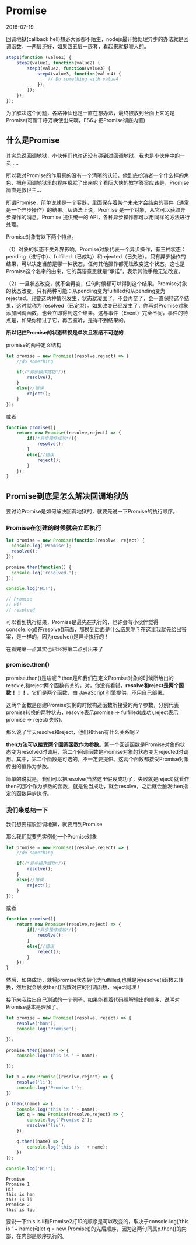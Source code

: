 # Promise

2018-07-19

回调地狱(callback hell)想必大家都不陌生，nodejs最开始处理异步的办法就是回调函数。一两层还好，如果四五层一嵌套，看起来就挺唬人的。
```js
step1(function (value1) {
    step2(value1, function(value2) {
        step3(value2, function(value3) {
            step4(value3, function(value4) {
                // Do something with value4
            });
        });
    });
});
```

为了解决这个问题，各路神仙也是一直在想办法，最终被放到台面上来的是Promise(可谓千呼万唤使出来啊，ES6才把Promise彻底内置)

## 什么是Promise
其实总说回调地狱，小伙伴们也许还没有碰到过回调地狱，我也是小伙伴中的一员.....

所以我对Promise的作用真的没有一个清晰的认知，他到底扮演者一个什么样的角色，把在回调地狱里的程序猿就了出来呢？看阮大侠的教学答案应该是，Promise简直是救世主...

所谓Promise，简单说就是一个容器，里面保存着某个未来才会结束的事件（通常是一个异步操作）的结果。从语法上说，Promise 是一个对象，从它可以获取异步操作的消息。Promise 提供统一的 API，各种异步操作都可以用同样的方法进行处理。

Promise对象有以下两个特点。

（1）对象的状态不受外界影响。Promise对象代表一个异步操作，有三种状态：pending（进行中）、fulfilled（已成功）和rejected（已失败）。只有异步操作的结果，可以决定当前是哪一种状态，任何其他操作都无法改变这个状态。这也是Promise这个名字的由来，它的英语意思就是“承诺”，表示其他手段无法改变。

（2）一旦状态改变，就不会再变，任何时候都可以得到这个结果。Promise对象的状态改变，只有两种可能：从pending变为fulfilled和从pending变为rejected。只要这两种情况发生，状态就凝固了，不会再变了，会一直保持这个结果，这时就称为 resolved（已定型）。如果改变已经发生了，你再对Promise对象添加回调函数，也会立即得到这个结果。这与事件（Event）完全不同，事件的特点是，如果你错过了它，再去监听，是得不到结果的。


**所以记住Promise的状态转换是单次且冻结不可逆的**


promise的两种定义结构
```js
let promise = new Promise((resolve,reject) => {
    //do something

    if(/*异步操作成功*/){
        resolve();
    }
    else{//错误
        reject();
    }
});
```
或者
```js
function promise(){
    return new Promise((resolve,reject) => {
        if(/*异步操作成功*/){
            resolve();
        }
        else{//错误
            reject();
        }
    });
}
```

## Promise到底是怎么解决回调地狱的

要讨论Promise是如何解决回调地狱的，就要先说一下Promise的执行顺序。

### Promise在创建的时候就会立即执行

```js
let promise = new Promise(function(resolve, reject) {
  console.log('Promise');
  resolve();
});

promise.then(function() {
  console.log('resolved.');
});

console.log('Hi!');

// Promise
// Hi!
// resolved
```
可以看到执行结果，Promise是最先在执行的，也许会有小伙伴觉得console.log()在resolve()前面，那换到后面是什么结果呢？在这里我就先给出答案，是一样的，因为resolve()是异步执行的！

在看完第一点其实也已经将第二点引出来了

### promise.then()
promise.then()是啥呢？then是和我们在定义Promise对象的时候所给出的resovle,和reject两个函数有关的，对，你没有看错，**resolve和reject是两个函数！！！**，它们是两个函数，由 JavaScript 引擎提供，不用自己部署。

这两个函数是创建Promise实例的时候构造函数所接受的两个参数，分别代表promise转换的两种状态，resovle表示promise => fulfilled(成功),reject表示promise => reject(失败).

那么说了半天resolve和reject，他们和then有什么关系呢？

**then方法可以接受两个回调函数作为参数**。第一个回调函数是Promise对象的状态变为resolved时调用，第二个回调函数是Promise对象的状态变为rejected时调用。其中，第二个函数是可选的，不一定要提供。这两个函数都接受Promise对象传出的值作为参数。

简单的说就是，我们可以把resolve(当然这里假设成功了，失败就是reject)就看作then的那个作为参数的函数，就是说当成功，就会resolve，之后就会触发then指定的函数异步执行。

### 我们来总结一下

我们想要摆脱回调地狱，就要用到Promise

那么我们就要先实例化一个Promise对象
```js
let promise = new Promise((resolve,reject) => {
    //do something

    if(/*异步操作成功*/){
        resolve();
    }
    else{//错误
        reject();
    }
});
```
或者
```js
function promise(){
    return new Promise((resolve,reject) => {
        if(/*异步操作成功*/){
            resolve();
        }
        else{//错误
            reject();
        }
    });
}
```

然后，如果成功，就将promise状态转化为fulfilled,也就是用resolve()函数去转换，然后就会触发then()函数对应的回调函数，reject同理！

接下来我给出自己测试的一个例子，如果能看着代码理解输出的顺序，说明对Promise基本是理解了。
```js
let promise = new Promise((resolve, reject) => {
    resolve('han');
    console.log('Promise');

});
  
promise.then((name) => {
    console.log('this is ' + name);

});

let p = new Promise((resolve,reject) => {
    resolve('li');
    console.log('Promise 1');
})

p.then((name) => {
    console.log('this is ' + name);
    let q = new Promise((resolve,reject) => {
        console.log('Promise 2');
        resolve('liu');
    });

    q.then((name) => {
        console.log('this is ' + name);
    })
});
  
console.log('Hi!');
```
```
Promise
Promise 1
Hi!
this is han
this is li
Promise 2
this is liu
```
要说一下this is li和Promise2打印的顺序是可以改变的，取决于console.log('this is ' + name)和let q = new Promise()的先后顺序，因为这两句同属p.then()的内部，在内部是顺序执行的。